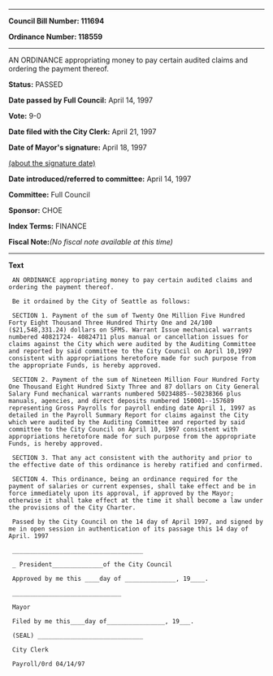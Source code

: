 

********

**Council Bill Number: 111694**
   
**Ordinance Number: 118559**
********

 AN ORDINANCE appropriating money to pay certain audited claims and ordering the payment thereof.

**Status:** PASSED
   
**Date passed by Full Council:** April 14, 1997
   
**Vote:** 9-0
   
**Date filed with the City Clerk:** April 21, 1997
   
**Date of Mayor's signature:** April 18, 1997
   
[(about the signature date)](/~public/approvaldate.htm)
   
   
   
**Date introduced/referred to committee:** April 14, 1997
   
**Committee:** Full Council
   
**Sponsor:** CHOE
   
   
**Index Terms:** FINANCE

**Fiscal Note:**_(No fiscal note available at this time)_

********

**Text**
   
```
 AN ORDINANCE appropriating money to pay certain audited claims and ordering the payment thereof.

 Be it ordained by the City of Seattle as follows:

 SECTION 1. Payment of the sum of Twenty One Million Five Hundred Forty Eight Thousand Three Hundred Thirty One and 24/100 ($21,548,331.24) dollars on SFMS. Warrant Issue mechanical warrants numbered 40821724- 40824711 plus manual or cancellation issues for claims against the City which were audited by the Auditing Committee and reported by said committee to the City Council on April 10,1997 consistent with appropriations heretofore made for such purpose from the appropriate Funds, is hereby approved.

 SECTION 2. Payment of the sum of Nineteen Million Four Hundred Forty One Thousand Eight Hundred Sixty Three and 87 dollars on City General Salary Fund mechanical warrants numbered 50234885--50238366 plus manuals, agencies, and direct deposits numbered 150001--157689 representing Gross Payrolls for payroll ending date April 1, 1997 as detailed in the Payroll Summary Report for claims against the City which were audited by the Auditing Committee and reported by said committee to the City Council on April 10, 1997 consistent with appropriations heretofore made for such purpose from the appropriate Funds, is hereby approved.

 SECTION 3. That any act consistent with the authority and prior to the effective date of this ordinance is hereby ratified and confirmed.

 SECTION 4. This ordinance, being an ordinance required for the payment of salaries or current expenses, shall take effect and be in force immediately upon its approval, if approved by the Mayor; otherwise it shall take effect at the time it shall become a law under the provisions of the City Charter.

 Passed by the City Council on the 14 day of April 1997, and signed by me in open session in authentication of its passage this 14 day of April. 1997

 ____________________________________

 _ President______________of the City Council

 Approved by me this ____day of ______________, 19____.

 ______________________________

 Mayor

 Filed by me this____day of________________, 19___.

 (SEAL) _____________________________

 City Clerk

 Payroll/0rd 04/14/97

```
